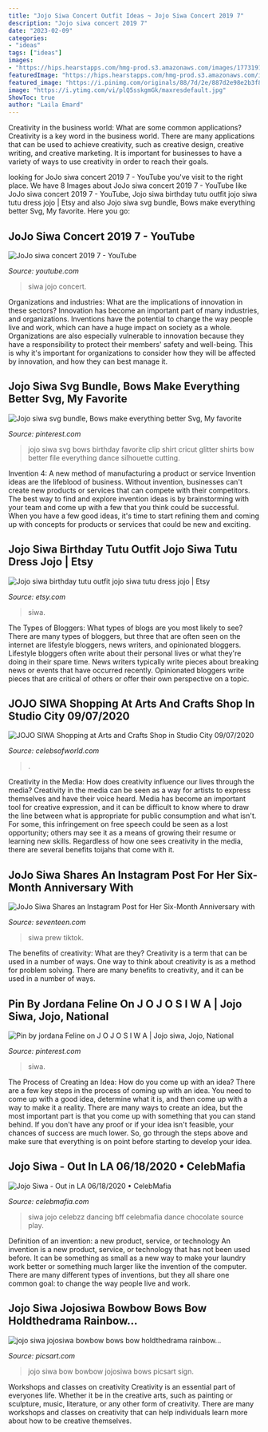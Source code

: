 ```yaml
---
title: "Jojo Siwa Concert Outfit Ideas ~ Jojo Siwa Concert 2019 7"
description: "Jojo siwa concert 2019 7"
date: "2023-02-09"
categories:
- "ideas"
tags: ["ideas"]
images:
- "https://hips.hearstapps.com/hmg-prod.s3.amazonaws.com/images/177319185-3014050828852509-6428814040671571724-n-2-1625839013.jpg?crop=1.00xw:0.401xh;0,0.132xh&amp;resize=1200:*"
featuredImage: "https://hips.hearstapps.com/hmg-prod.s3.amazonaws.com/images/177319185-3014050828852509-6428814040671571724-n-2-1625839013.jpg?crop=1.00xw:0.401xh;0,0.132xh&amp;resize=1200:*"
featured_image: "https://i.pinimg.com/originals/88/7d/2e/887d2e98e2b3f8ae29b9376f6c968c88.jpg"
image: "https://i.ytimg.com/vi/plQ5sskgmGk/maxresdefault.jpg"
ShowToc: true
author: "Laila Emard"
---
```



Creativity in the business world: What are some common applications?
Creativity is a key word in the business world. There are many applications that can be used to achieve creativity, such as creative design, creative writing, and creative marketing. It is important for businesses to have a variety of ways to use creativity in order to reach their goals.

	

		
looking for JoJo siwa concert 2019 7 - YouTube you've visit to the right place. We have 8 Images about JoJo siwa concert 2019 7 - YouTube like JoJo siwa concert 2019 7 - YouTube, Jojo siwa birthday tutu outfit jojo siwa tutu dress jojo | Etsy and also Jojo siwa svg bundle, Bows make everything better Svg, My favorite. Here you go:
		
    
## JoJo Siwa Concert 2019 7 - YouTube

<img loading=lazy src="https://i.ytimg.com/vi/plQ5sskgmGk/maxresdefault.jpg" onerror="this.onerror=null;this.src='https://tse4.mm.bing.net/th?id=OIP.3GBDw8ixWHOp8aegMYdSawHaEK&amp;pid=15.1';" alt="JoJo siwa concert 2019 7 - YouTube">

_Source: youtube.com_

>siwa jojo concert. 

	

Organizations and industries: What are the implications of innovation in these sectors?
Innovation has become an important part of many industries, and organizations. Inventions have the potential to change the way people live and work, which can have a huge impact on society as a whole. Organizations are also especially vulnerable to innovation because they have a responsibility to protect their members' safety and well-being. This is why it's important for organizations to consider how they will be affected by innovation, and how they can best manage it.

    
## Jojo Siwa Svg Bundle, Bows Make Everything Better Svg, My Favorite

<img loading=lazy src="https://i.pinimg.com/736x/9b/69/a9/9b69a91293733ea6957e66624af17386.jpg" onerror="this.onerror=null;this.src='https://tse3.mm.bing.net/th?id=OIP.q8hZ3fP8VOYCYFEmqEo3wgHaHa&amp;pid=15.1';" alt="Jojo siwa svg bundle, Bows make everything better Svg, My favorite">

_Source: pinterest.com_

>jojo siwa svg bows birthday favorite clip shirt cricut glitter shirts bow better file everything dance silhouette cutting. 

	

Invention 4: A new method of manufacturing a product or service
Invention ideas are the lifeblood of business. Without invention, businesses can't create new products or services that can compete with their competitors. The best way to find and explore invention ideas is by brainstorming with your team and come up with a few that you think could be successful. When you have a few good ideas, it's time to start refining them and coming up with concepts for products or services that could be new and exciting.

    
## Jojo Siwa Birthday Tutu Outfit Jojo Siwa Tutu Dress Jojo | Etsy

<img loading=lazy src="https://i.etsystatic.com/16894817/r/il/b8b345/2178719223/il_794xN.2178719223_js9x.jpg" onerror="this.onerror=null;this.src='https://tse2.mm.bing.net/th?id=OIP.bDm53kbGU4kUBK2eCUzyPgHaHa&amp;pid=15.1';" alt="Jojo siwa birthday tutu outfit jojo siwa tutu dress jojo | Etsy">

_Source: etsy.com_

>siwa. 

	

The Types of Bloggers: What types of blogs are you most likely to see?
There are many types of bloggers, but three that are often seen on the internet are lifestyle bloggers, news writers, and opinionated bloggers. Lifestyle bloggers often write about their personal lives or what they're doing in their spare time. News writers typically write pieces about breaking news or events that have occurred recently. Opinionated bloggers write pieces that are critical of others or offer their own perspective on a topic.

    
## JOJO SIWA Shopping At Arts And Crafts Shop In Studio City 09/07/2020

<img loading=lazy src="https://www.celebsofworld.com/wp-content/uploads/2020/09/jojo-siwa-shopping-at-arts-and-crafts-shop-in-studio-city-09072020-727a13f.jpg" onerror="this.onerror=null;this.src='https://tse4.mm.bing.net/th?id=OIP.l0FR7j1TeeBe-EqqchOqWQHaJe&amp;pid=15.1';" alt="JOJO SIWA Shopping at Arts and Crafts Shop in Studio City 09/07/2020">

_Source: celebsofworld.com_

>. 

	

Creativity in the Media: How does creativity influence our lives through the media?
Creativity in the media can be seen as a way for artists to express themselves and have their voice heard. Media has become an important tool for creative expression, and it can be difficult to know where to draw the line between what is appropriate for public consumption and what isn't. For some, this infringement on free speech could be seen as a lost opportunity; others may see it as a means of growing their resume or learning new skills. Regardless of how one sees creativity in the media, there are several benefits toijahs that come with it.

    
## JoJo Siwa Shares An Instagram Post For Her Six-Month Anniversary With

<img loading=lazy src="https://hips.hearstapps.com/hmg-prod.s3.amazonaws.com/images/177319185-3014050828852509-6428814040671571724-n-2-1625839013.jpg?crop=1.00xw:0.401xh;0,0.132xh&amp;resize=1200:*" onerror="this.onerror=null;this.src='https://tse4.mm.bing.net/th?id=OIP.uILupYrxSBIXkWlsfxUb6gHaDt&amp;pid=15.1';" alt="JoJo Siwa Shares an Instagram Post for Her Six-Month Anniversary with">

_Source: seventeen.com_

>siwa prew tiktok. 

	

The benefits of creativity: What are they?
Creativity is a term that can be used in a number of ways. One way to think about creativity is as a method for problem solving. There are many benefits to creativity, and it can be used in a number of ways.

    
## Pin By Jordana Feline On J O J O S I W A | Jojo Siwa, Jojo, National

<img loading=lazy src="https://i.pinimg.com/originals/88/7d/2e/887d2e98e2b3f8ae29b9376f6c968c88.jpg" onerror="this.onerror=null;this.src='https://tse4.mm.bing.net/th?id=OIP.bYUP-tMBRpq6CgCdl6yEhgHaHa&amp;pid=15.1';" alt="Pin by jordana Feline on J O J O S I W A | Jojo siwa, Jojo, National">

_Source: pinterest.com_

>siwa. 

	

The Process of Creating an Idea: How do you come up with an idea?
There are a few key steps in the process of coming up with an idea. You need to come up with a good idea, determine what it is, and then come up with a way to make it a reality. There are many ways to create an idea, but the most important part is that you come up with something that you can stand behind. If you don't have any proof or if your idea isn't feasible, your chances of success are much lower. So, go through the steps above and make sure that everything is on point before starting to develop your idea.

    
## Jojo Siwa - Out In LA 06/18/2020 • CelebMafia

<img loading=lazy src="https://celebmafia.com/wp-content/uploads/2020/06/jojo-siwa-out-in-la-06-18-2020-6.jpg" onerror="this.onerror=null;this.src='https://tse1.mm.bing.net/th?id=OIP.P7nO-eDtUYj8dRs5uGdGuQHaKF&amp;pid=15.1';" alt="Jojo Siwa - Out in LA 06/18/2020 • CelebMafia">

_Source: celebmafia.com_

>siwa jojo celebzz dancing bff celebmafia dance chocolate source play. 

	

Definition of an invention: a new product, service, or technology
An invention is a new product, service, or technology that has not been used before. It can be something as small as a new way to make your laundry work better or something much larger like the invention of the computer. There are many different types of inventions, but they all share one common goal: to change the way people live and work.

    
## Jojo Siwa Jojosiwa Bowbow Bows Bow Holdthedrama Rainbow...

<img loading=lazy src="http://cdn131.picsart.com/240973576042202.jpg" onerror="this.onerror=null;this.src='https://tse4.mm.bing.net/th?id=OIP.P899ulFV4agTOD1HcCqtXgHaHa&amp;pid=15.1';" alt="jojo siwa jojosiwa bowbow bows bow holdthedrama rainbow...">

_Source: picsart.com_

>jojo siwa bow bowbow jojosiwa bows picsart sign. 

	

Workshops and classes on creativity
Creativity is an essential part of everyones life. Whether it be in the creative arts, such as painting or sculpture, music, literature, or any other form of creativity. There are many workshops and classes on creativity that can help individuals learn more about how to be creative themselves.

